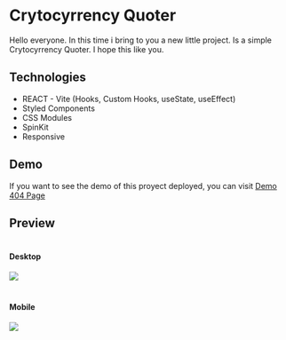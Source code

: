 # Crytocyrrency Quoter
Hello everyone. In this time i bring to you a new little project. Is a simple Crytocyrrency Quoter. I hope this like you.

## Technologies
- REACT - Vite (Hooks, Custom Hooks, useState, useEffect)
- Styled Components
- CSS Modules
- SpinKit
- Responsive


## Demo
If you want to see the demo of this proyect deployed, you can visit [Demo 404 Page](https://idevelop25.github.io/404-halloween/404.html)

## Preview
#
#### Desktop
![](assets/desktop.png)
#
#### Mobile
![](assets/mobile.png)
